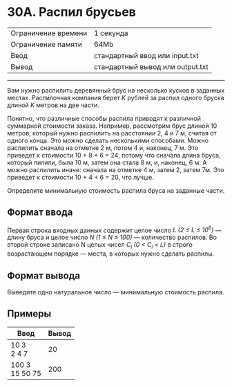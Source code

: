 # 30A. Распил брусьев

<table>
  <tr>
  	<td>Ограничение времени</td>
  	<td>1 секунда</td>
  </tr>
  <tr>
  	<td>Ограничение памяти</td>
  	<td>64Mb</td>
  </tr>
  <tr>
  	<td>Ввод</td>
  	<td>стандартный ввод или input.txt</td>
  </tr>
  <tr>
  	<td>Вывод</td>
  	<td>стандартный вывод или output.txt</td>
  </tr>
</table>

---
Вам нужно распилить деревянный брус на несколько кусков в заданных местах. Распилочная компания берет *K* рублей за распил одного бруска длиной *K* метров на две части.

Понятно, что различные способы распила приводят к различной суммарной стоимости заказа. Например, рассмотрим брус длиной 10 метров, который нужно распилить на расстоянии 2, 4 и 7 м, считая от одного конца. Это можно сделать несколькими способами. Можно распилить сначала на отметке 2 м, потом 4 и, наконец, 7 м. Это приведет к стоимости 10 + 8 + 6 = 24, потому что сначала длина бруса, который пилили, была 10 м, затем она стала 8 м, и, наконец, 6 м. А можно распилить иначе: сначала на отметке 4 м, затем 2, затем 7м. Это приведет к стоимости 10 + 4 + 6 = 20, что лучше.

Определите минимальную стоимость распила бруса на заданные части.

## Формат ввода

Первая строка входных данных содержит целое число *L (2 ≤ L ≤ 10<sup>6</sup>)* — длину бруса и целое число *N (1 ≤ N ≤ 100)* — количество распилов. Во второй строке записано N целых чисел *С<sub>i</sub> (0 < C<sub>i</sub> < L)* в строго возрастающем порядке — места, в которых нужно сделать распилы.

## Формат вывода

Выведите одно натуральное число — минимальную стоимость распила.

## Примеры

|Ввод|Вывод|
|---|---|
|10 3<br>2 4 7|20|
|100 3<br>15 50 75|200|
